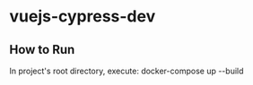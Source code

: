 # vuejs-cypress-dev

## How to Run

In project's root directory, execute: docker-compose up --build
